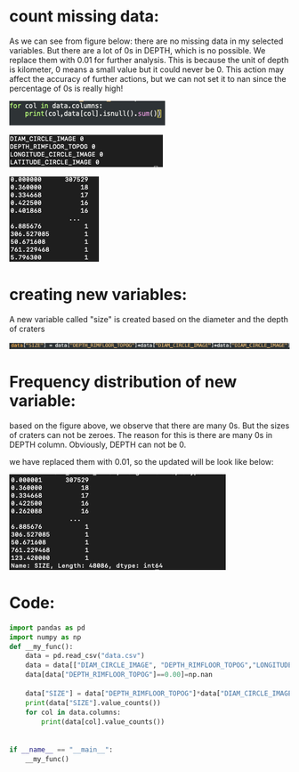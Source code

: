# count missing data:

As we can see from figure below: there are no missing data in my selected variables. But there are a lot of 0s in DEPTH, which is no possible. We replace them with 0.01 for further analysis. This is because the unit of depth is kilometer, 0 means a small value but it could never be 0. This action may affect the accuracy of further actions, but we can not set it to nan since the percentage of 0s is really high!

![Xnip2020-05-01_21-15-02.jpg](https://github.com/twodogs-wang/coursera_data_management-viualize/blob/master/week3/figures/Xnip2020-05-01_21-15-02.jpg)

![Xnip2020-05-01_21-14-42.jpg](https://github.com/twodogs-wang/coursera_data_management-viualize/blob/master/week3/figures/Xnip2020-05-01_21-14-42.jpg)

![Xnip2020-05-01_21-22-38.jpg](https://github.com/twodogs-wang/coursera_data_management-viualize/blob/master/week3/figures/Xnip2020-05-01_21-22-38.jpg)

# creating new variables:

A new variable called "size" is created based on the diameter and the depth of craters

![Xnip2020-05-01_21-20-46.jpg](https://github.com/twodogs-wang/coursera_data_management-viualize/blob/master/week3/figures/Xnip2020-05-01_21-20-46.jpg)

# Frequency distribution of new variable:

based on the figure above, we observe that there are many 0s. But the sizes of craters can not be zeroes. The reason for this is there are many 0s in DEPTH column. Obviously, DEPTH can not be 0. 

we have replaced them with 0.01, so the updated will be look like below:

![Xnip2020-05-01_22-02-43.jpg](https://github.com/twodogs-wang/coursera_data_management-viualize/blob/master/week3/figures/Xnip2020-05-01_22-14-06.jpg)

# Code:

```python
import pandas as pd
import numpy as np
def __my_func():
    data = pd.read_csv("data.csv")
    data = data[["DIAM_CIRCLE_IMAGE", "DEPTH_RIMFLOOR_TOPOG","LONGITUDE_CIRCLE_IMAGE","LATITUDE_CIRCLE_IMAGE"]]
    data[data["DEPTH_RIMFLOOR_TOPOG"]==0.00]=np.nan
   
    data["SIZE"] = data["DEPTH_RIMFLOOR_TOPOG"]*data["DIAM_CIRCLE_IMAGE"]*data["DIAM_CIRCLE_IMAGE"]
    print(data["SIZE"].value_counts())
    for col in data.columns:
        print(data[col].value_counts())
    

if __name__ == "__main__":
    __my_func()
```

